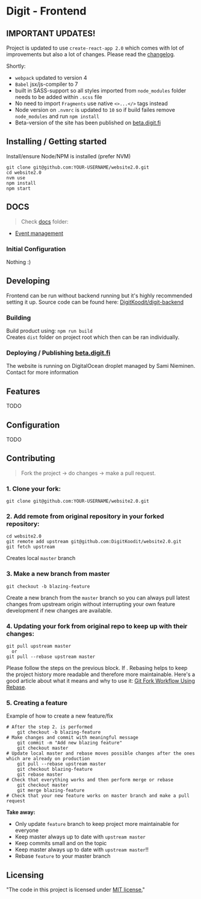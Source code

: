 # Digit - Frontend

## **IMPORTANT UPDATES!** 

Project is updated to use `create-react-app 2.0` which comes with lot of improvements but also a lot of changes. Please read the [changelog](https://github.com/facebook/create-react-app/blob/master/CHANGELOG.md).

 Shortly:
 - `webpack` updated to version 4
 - `Babel` jsx/js-compiler to 7 
 - built in SASS-support so all styles imported from `node_modules` folder needs to be added within `.scss` file
 - No need to import `Fragments` use native `<>...</>` tags instead
- Node version on `.nvmrc` is updated to `10` so if build failes remove `node_modules` and run `npm install`
- Beta-version of the site has been published on [beta.digit.fi](https://beta.digit.fi)

## Installing / Getting started

Install/ensure Node/NPM is installed (prefer NVM)

```shell
git clone git@github.com:YOUR-USERNAME/website2.0.git
cd website2.0
nvm use
npm install 
npm start
```

## DOCS 
 
> Check [docs](docs) folder:

-  [Event management](docs/events.md)


### Initial Configuration

Nothing :)

## Developing

Frontend can be run without backend running but it's highly recommended setting it up. Source code can be found here: [DigitKoodit/digit-backend](https://github.com/DigitKoodit/digit-backend)


### Building

Build product using: `npm run build`  
Creates `dist` folder on project root which then can be ran individually. 

### Deploying / Publishing [beta.digit.fi](https://beta.digit.fi)

The website is running on DigitalOcean droplet managed by Sami Nieminen. Contact for more information


## Features

TODO

## Configuration

TODO

## Contributing

> Fork the project -> do changes -> make a pull request.

### 1. Clone your fork:

    git clone git@github.com:YOUR-USERNAME/website2.0.git

### 2. Add remote from original repository in your forked repository: 

    cd website2.0
    git remote add upstream git@github.com:DigitKoodit/website2.0.git
    git fetch upstream
  
Creates local `master` branch

### 3. Make a new branch from master

    git checkout -b blazing-feature

Create a new branch from the `master` branch so you can always pull latest changes from upstream origin without interrupting your own feature development if new changes are available.

### 4. Updating your fork from original repo to keep up with their changes:

    git pull upstream master
      or
    git pull --rebase upstream master

 Please follow the steps on the previous block. If . Rebasing helps to keep the project history more readable and therefore more maintainable. Here's a good article about what it means and why to use it: [Git Fork Workflow Using Rebase](https://medium.com/@ruthmpardee/git-fork-workflow-using-rebase-587a144be470). 

### 5. Creating a feature

Example of how to create a new feature/fix

    # After the step 2. is performed
        git checkout -b blazing-feature
    # Make changes and commit with meaningful message
        git commit -m "Add new blazing feature"
        git checkout master
    # Update local master and rebase moves possible changes after the ones which are already on production
        git pull --rebase upstream master 
        git checkout blazing-feature
        git rebase master
    # Check that everything works and then perform merge or rebase
        git checkout master
        git merge blazing-feature
    # Check that your new feature works on master branch and make a pull request

**Take away:**
- Only update `feature` branch to keep project more maintainable for everyone
- Keep master always up to date with `upstream master`
- Keep commits small and on the topic
- Keep master always up to date with `upstream master`!!
- Rebase `feature` to your master branch


## Licensing

"The code in this project is licensed under [MIT license.](/LICENSE)"
